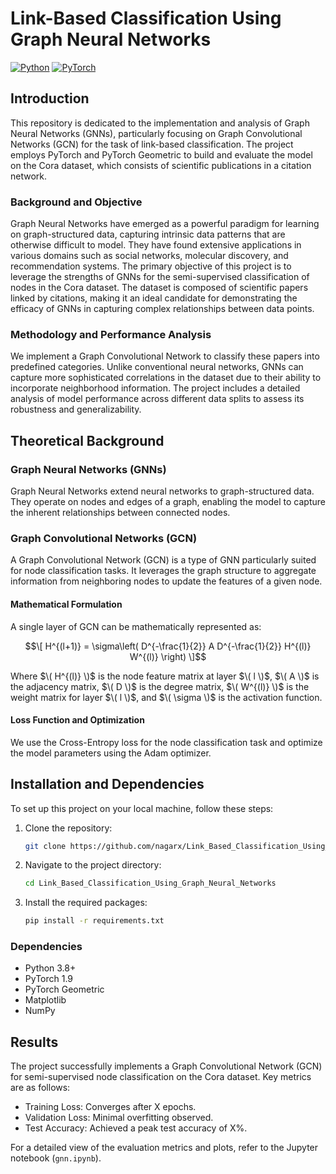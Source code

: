 # Link-Based Classification Using Graph Neural Networks
[![Python](https://img.shields.io/badge/python-3.8-blue)](https://www.python.org/)
[![PyTorch](https://img.shields.io/badge/PyTorch-1.9-red)](https://pytorch.org/)

## Introduction

This repository is dedicated to the implementation and analysis of Graph Neural Networks (GNNs), particularly focusing on Graph Convolutional Networks (GCN) for the task of link-based classification. The project employs PyTorch and PyTorch Geometric to build and evaluate the model on the Cora dataset, which consists of scientific publications in a citation network.

### Background and Objective

Graph Neural Networks have emerged as a powerful paradigm for learning on graph-structured data, capturing intrinsic data patterns that are otherwise difficult to model. They have found extensive applications in various domains such as social networks, molecular discovery, and recommendation systems. The primary objective of this project is to leverage the strengths of GNNs for the semi-supervised classification of nodes in the Cora dataset. The dataset is composed of scientific papers linked by citations, making it an ideal candidate for demonstrating the efficacy of GNNs in capturing complex relationships between data points.

### Methodology and Performance Analysis

We implement a Graph Convolutional Network to classify these papers into predefined categories. Unlike conventional neural networks, GNNs can capture more sophisticated correlations in the dataset due to their ability to incorporate neighborhood information. The project includes a detailed analysis of model performance across different data splits to assess its robustness and generalizability.

## Theoretical Background

### Graph Neural Networks (GNNs)

Graph Neural Networks extend neural networks to graph-structured data. They operate on nodes and edges of a graph, enabling the model to capture the inherent relationships between connected nodes.

### Graph Convolutional Networks (GCN)

A Graph Convolutional Network (GCN) is a type of GNN particularly suited for node classification tasks. It leverages the graph structure to aggregate information from neighboring nodes to update the features of a given node.

#### Mathematical Formulation

A single layer of GCN can be mathematically represented as:

$$\[
H^{(l+1)} = \sigma\left( D^{-\frac{1}{2}} A D^{-\frac{1}{2}} H^{(l)} W^{(l)} \right)
\]$$

Where $\( H^{(l)} \)$ is the node feature matrix at layer $\( l \)$, $\( A \)$ is the adjacency matrix, $\( D \)$ is the degree matrix, $\( W^{(l)} \)$ is the weight matrix for layer $\( l \)$, and $\( \sigma \)$ is the activation function.

#### Loss Function and Optimization

We use the Cross-Entropy loss for the node classification task and optimize the model parameters using the Adam optimizer.

## Installation and Dependencies

To set up this project on your local machine, follow these steps:

1. Clone the repository:
    ```bash
    git clone https://github.com/nagarx/Link_Based_Classification_Using_Graph_Neural_Networks.git
    ```

2. Navigate to the project directory:
    ```bash
    cd Link_Based_Classification_Using_Graph_Neural_Networks
    ```

3. Install the required packages:
    ```bash
    pip install -r requirements.txt
    ```

### Dependencies

- Python 3.8+
- PyTorch 1.9
- PyTorch Geometric
- Matplotlib
- NumPy

## Results

The project successfully implements a Graph Convolutional Network (GCN) for semi-supervised node classification on the Cora dataset. Key metrics are as follows:

- Training Loss: Converges after X epochs.
- Validation Loss: Minimal overfitting observed.
- Test Accuracy: Achieved a peak test accuracy of X%.

For a detailed view of the evaluation metrics and plots, refer to the Jupyter notebook (`gnn.ipynb`).